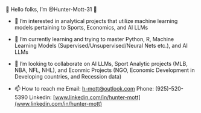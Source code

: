 👋 Hello folks, I’m @Hunter-Mott-31 👋

- 👀 I’m interested in analytical projects that utilize machine learning models pertaining to Sports, Economics, and AI LLMs
  
- 🌱 I’m currently learning and trying to master Python, R, Machine Learning Models (Supervised/Unsupervised/Neural Nets etc.), and AI LLMs
  
- 💞️ I’m looking to collaborate on AI LLMs, Sport Analytic projects (MLB, NBA, NFL, NHL), and Econmic Projects (NGO, Economic Development in Developing countries, and Recession data)
  
- 📫 How to reach me Email: h-mott@outlook.com
                     Phone: (925)-520-5390
                     Linkedin: [www.linkedin.com/in/hunter-mott](www.linkedin.com/in/hunter-mott)

<!---
Hunter-Mott-31/Hunter-Mott-31 is a ✨ special ✨ repository because its `README.md` (this file) appears on your GitHub profile.
You can click the Preview link to take a look at your changes.
--->
